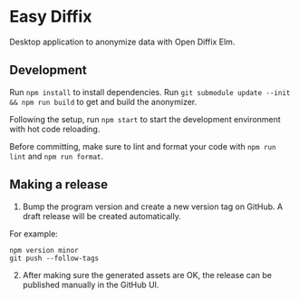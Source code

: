# Easy Diffix

Desktop application to anonymize data with Open Diffix Elm.

## Development

Run `npm install` to install dependencies.
Run `git submodule update --init && npm run build` to get and build the anonymizer.

Following the setup, run `npm start` to start the development environment with hot code reloading.

Before committing, make sure to lint and format your code with `npm run lint` and `npm run format`.

## Making a release

1. Bump the program version and create a new version tag on GitHub. A draft release will be created automatically.

For example:
```
npm version minor
git push --follow-tags
```

2. After making sure the generated assets are OK, the release can be published manually in the GitHub UI.
